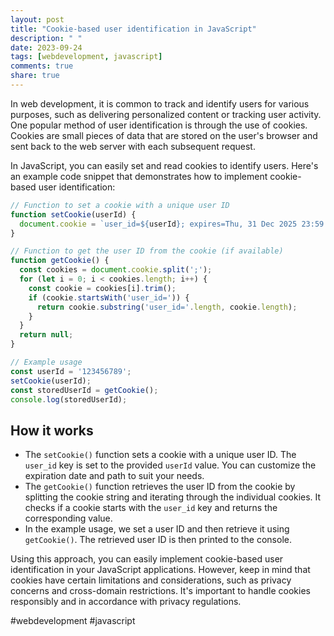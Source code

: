 ```yaml
---
layout: post
title: "Cookie-based user identification in JavaScript"
description: " "
date: 2023-09-24
tags: [webdevelopment, javascript]
comments: true
share: true
---
```


In web development, it is common to track and identify users for various purposes, such as delivering personalized content or tracking user activity. One popular method of user identification is through the use of cookies. Cookies are small pieces of data that are stored on the user's browser and sent back to the web server with each subsequent request.

In JavaScript, you can easily set and read cookies to identify users. Here's an example code snippet that demonstrates how to implement cookie-based user identification:

```javascript
// Function to set a cookie with a unique user ID
function setCookie(userId) {
  document.cookie = `user_id=${userId}; expires=Thu, 31 Dec 2025 23:59:59 UTC; path=/`;
}

// Function to get the user ID from the cookie (if available)
function getCookie() {
  const cookies = document.cookie.split(';');
  for (let i = 0; i < cookies.length; i++) {
    const cookie = cookies[i].trim();
    if (cookie.startsWith('user_id=')) {
      return cookie.substring('user_id='.length, cookie.length);
    }
  }
  return null;
}

// Example usage
const userId = '123456789';
setCookie(userId);
const storedUserId = getCookie();
console.log(storedUserId);
```

## How it works
- The `setCookie()` function sets a cookie with a unique user ID. The `user_id` key is set to the provided `userId` value. You can customize the expiration date and path to suit your needs.
- The `getCookie()` function retrieves the user ID from the cookie by splitting the cookie string and iterating through the individual cookies. It checks if a cookie starts with the `user_id` key and returns the corresponding value.
- In the example usage, we set a user ID and then retrieve it using `getCookie()`. The retrieved user ID is then printed to the console.

Using this approach, you can easily implement cookie-based user identification in your JavaScript applications. However, keep in mind that cookies have certain limitations and considerations, such as privacy concerns and cross-domain restrictions. It's important to handle cookies responsibly and in accordance with privacy regulations.

#webdevelopment #javascript